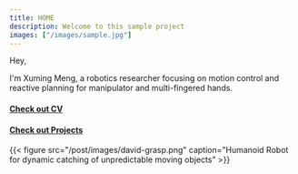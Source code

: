 ```yaml
---
title: HOME
description: Welcome to this sample project
images: ["/images/sample.jpg"]
---
```


Hey,

I'm Xuming Meng, a robotics researcher focusing on motion control and reactive planning
for manipulator and multi-fingered hands.

#### [Check out CV](/cv "CV")
#### [Check out Projects](/publications "publications")

{{< figure src="/post/images/david-grasp.png" caption="Humanoid Robot for dynamic catching of unpredictable moving objects" >}}


